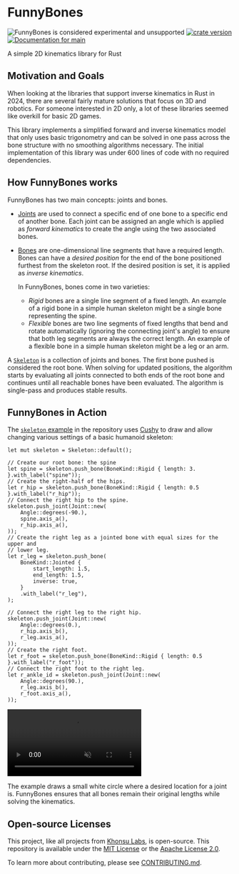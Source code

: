 # FunnyBones

<!-- This file is generated by `rustme`. Ensure you're editing the source in the .rustme/ directory --!>
<!-- markdownlint-disable first-line-h1 -->

![FunnyBones is considered experimental and unsupported](https://img.shields.io/badge/status-experimental-purple)
[![crate version](https://img.shields.io/crates/v/muse.svg)](https://crates.io/crates/funnybones)
[![Documentation for `main`](https://img.shields.io/badge/docs-main-informational)](https://khonsulabs.github.io/FunnyBones/main/funnybones/)

A simple 2D kinematics library for Rust

## Motivation and Goals

When looking at the libraries that support inverse kinematics in Rust in 2024,
there are several fairly mature solutions that focus on 3D and robotics. For
someone interested in 2D only, a lot of these libraries seemed like overkill for
basic 2D games.

This library implements a simplified forward and inverse kinematics model that
only uses basic trigonometry and can be solved in one pass across the bone
structure with no smoothing algorithms necessary. The initial implementation of
this library was under 600 lines of code with no required dependencies.

## How FunnyBones works

FunnyBones has two main concepts: joints and bones.

- [Joints][joint] are used to connect a specific end of one bone to a specific
  end of another bone. Each joint can be assigned an angle which is applied as
  *forward kinematics* to create the angle using the two associated bones.
- [Bones][bone] are one-dimensional line segments that have a required length.
  Bones can have a *desired position* for the end of the bone positioned
  furthest from the skeleton root. If the desired position is set, it is applied
  as *inverse kinematics*. 
  
  In FunnyBones, bones come in two varieties: 

  - *Rigid* bones are a single line segment of a fixed length. An example of a
    rigid bone in a simple human skeleton might be a single bone representing
    the spine.
  - *Flexible* bones are two line segments of fixed lengths that bend and rotate
    automatically (ignoring the connecting joint's angle) to ensure that both
    leg segments are always the correct length. An example of a flexible bone in
    a simple human skeleton might be a leg or an arm.

A [`Skeleton`][skeleton] is a collection of joints and bones. The first bone
pushed is considered the root bone. When solving for updated positions, the
algorithm starts by evaluating all joints connected to both ends of the root
bone and continues until all reachable bones have been evaluated. The algorithm
is single-pass and produces stable results.

## FunnyBones in Action

The [`skeleton` example][skeleton-example] in the repository uses
[Cushy](https://github.com/khonsulabs/cushy) to draw and allow changing various
settings of a basic humanoid skeleton:

```rust,ignore
let mut skeleton = Skeleton::default();

// Create our root bone: the spine
let spine = skeleton.push_bone(BoneKind::Rigid { length: 3. }.with_label("spine"));
// Create the right-half of the hips.
let r_hip = skeleton.push_bone(BoneKind::Rigid { length: 0.5 }.with_label("r_hip"));
// Connect the right hip to the spine.
skeleton.push_joint(Joint::new(
    Angle::degrees(-90.),
    spine.axis_a(),
    r_hip.axis_a(),
));
// Create the right leg as a jointed bone with equal sizes for the upper and
// lower leg.
let r_leg = skeleton.push_bone(
    BoneKind::Jointed {
        start_length: 1.5,
        end_length: 1.5,
        inverse: true,
    }
    .with_label("r_leg"),
);

// Connect the right leg to the right hip.
skeleton.push_joint(Joint::new(
    Angle::degrees(0.),
    r_hip.axis_b(),
    r_leg.axis_a(),
));
// Create the right foot.
let r_foot = skeleton.push_bone(BoneKind::Rigid { length: 0.5 }.with_label("r_foot"));
// Connect the right foot to the right leg.
let r_ankle_id = skeleton.push_joint(Joint::new(
    Angle::degrees(90.),
    r_leg.axis_b(),
    r_foot.axis_a(),
));
```

<video src="https://raw.githubusercontent.com/khonsulabs/FunnyBones/gh-pages/20240815-1619-47.3700715.mp4" controls="true" autoplay="true" loop="true" muted="true"></video>

The example draws a small white circle where a desired location for a joint is.
FunnyBones ensures that all bones remain their original lengths while solving
the kinematics.

[skeleton]: https://khonsulabs.github.io/FunnyBones/main/funnybones/struct.Skeleton.html
[joint]: https://khonsulabs.github.io/FunnyBones/main/funnybones/struct.Joint.html
[bone]: https://khonsulabs.github.io/FunnyBones/main/funnybones/struct.Bone.html
[skeleton-example]: https://github.com/khonsulabs/FunnyBones/tree/main/examples/skeleton.rs
## Open-source Licenses

This project, like all projects from [Khonsu Labs](https://khonsulabs.com/), is open-source.
This repository is available under the [MIT License](./LICENSE-MIT) or the
[Apache License 2.0](./LICENSE-APACHE).

To learn more about contributing, please see [CONTRIBUTING.md](./CONTRIBUTING.md).
